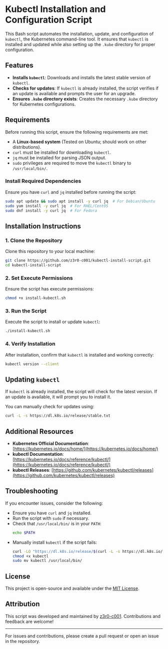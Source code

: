 # Kubectl Installation and Configuration Script

This Bash script automates the installation, update, and configuration of `kubectl`, the Kubernetes command-line tool. It ensures that `kubectl` is installed and updated while also setting up the `.kube` directory for proper configuration.

## Features
- **Installs `kubectl`**: Downloads and installs the latest stable version of `kubectl`.
- **Checks for updates**: If `kubectl` is already installed, the script verifies if an update is available and prompts the user for an upgrade.
- **Ensures `.kube` directory exists**: Creates the necessary `.kube` directory for Kubernetes configurations.

## Requirements
Before running this script, ensure the following requirements are met:
- A **Linux-based system** (Tested on Ubuntu; should work on other distributions).
- `curl` must be installed for downloading `kubectl`.
- `jq` must be installed for parsing JSON output.
- `sudo` privileges are required to move the `kubectl` binary to `/usr/local/bin/`.

### Install Required Dependencies
Ensure you have `curl` and `jq` installed before running the script:
```bash
sudo apt update && sudo apt install -y curl jq  # For Debian/Ubuntu
sudo yum install -y curl jq  # For RHEL/CentOS
sudo dnf install -y curl jq  # For Fedora
```

## Installation Instructions

### 1. Clone the Repository
Clone this repository to your local machine:
```bash
git clone https://github.com/z3r0-c001/kubectl-install-script.git
cd kubectl-install-script
```

### 2. Set Execute Permissions
Ensure the script has execute permissions:
```bash
chmod +x install-kubectl.sh
```

### 3. Run the Script
Execute the script to install or update `kubectl`:
```bash
./install-kubectl.sh
```

### 4. Verify Installation
After installation, confirm that `kubectl` is installed and working correctly:
```bash
kubectl version --client
```

## Updating `kubectl`
If `kubectl` is already installed, the script will check for the latest version. If an update is available, it will prompt you to install it.

You can manually check for updates using:
```bash
curl -L -s https://dl.k8s.io/release/stable.txt
```

## Additional Resources
- **Kubernetes Official Documentation**: [https://kubernetes.io/docs/home/](https://kubernetes.io/docs/home/)
- **kubectl Documentation**: [https://kubernetes.io/docs/reference/kubectl/](https://kubernetes.io/docs/reference/kubectl/)
- **kubectl Releases**: [https://github.com/kubernetes/kubectl/releases](https://github.com/kubernetes/kubectl/releases)

## Troubleshooting
If you encounter issues, consider the following:
- Ensure you have `curl` and `jq` installed.
- Run the script with `sudo` if necessary.
- Check that `/usr/local/bin/` is in your `PATH`:
  ```bash
  echo $PATH
  ```
- Manually install `kubectl` if the script fails:
  ```bash
  curl -LO "https://dl.k8s.io/release/$(curl -L -s https://dl.k8s.io/release/stable.txt)/bin/linux/amd64/kubectl"
  chmod +x kubectl
  sudo mv kubectl /usr/local/bin/
  ```

## License
This project is open-source and available under the [MIT License](LICENSE).

## Attribution
This script was developed and maintained by [z3r0-c001](https://github.com/z3r0-c001). Contributions and feedback are welcome!

---
For issues and contributions, please create a pull request or open an issue in the repository.

